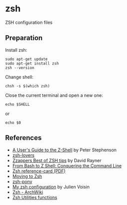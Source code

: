 # zsh
ZSH configuration files

## Preparation
Install zsh:
```shell
sudo apt-get update
sudo apt-get install zsh
zsh --version
```
Change shell:
```shell
chsh -s $(which zsh)
```
Close the current terminal and open a new one:
```
echo $SHELL
```
or
```
echo $0
```

## References
* [A User's Guide to the Z-Shell](http://zsh.sourceforge.net/Guide/zshguide.html) by Peter Stephenson
* [zsh-lovers](https://grml.org/zsh/zsh-lovers.html)
* [Zzappers Best of ZSH tips](http://www.rayninfo.co.uk/tips/zshtips.html) by David Rayner
* [From Bash to Z Shell: Conquering the Command Line](http://www.bash2zsh.com/)
* [Zsh reference-card (PDF)](http://www.bash2zsh.com/zsh_refcard/refcard.pdf)
* [Moving to Zsh](https://scriptingosx.com/2019/06/moving-to-zsh/)
* [zsh-pony](https://github.com/mika/zsh-pony)
* [My zsh configuration](https://dustri.org/b/my-zsh-configuration.html) by Julien Voisin
* [Zsh - ArchWiki](https://wiki.archlinux.org/index.php/Zsh)
* [Zsh Utilities functions](http://xgarrido.github.io/zsh-utilities/zsh-utilities-functions.html)
